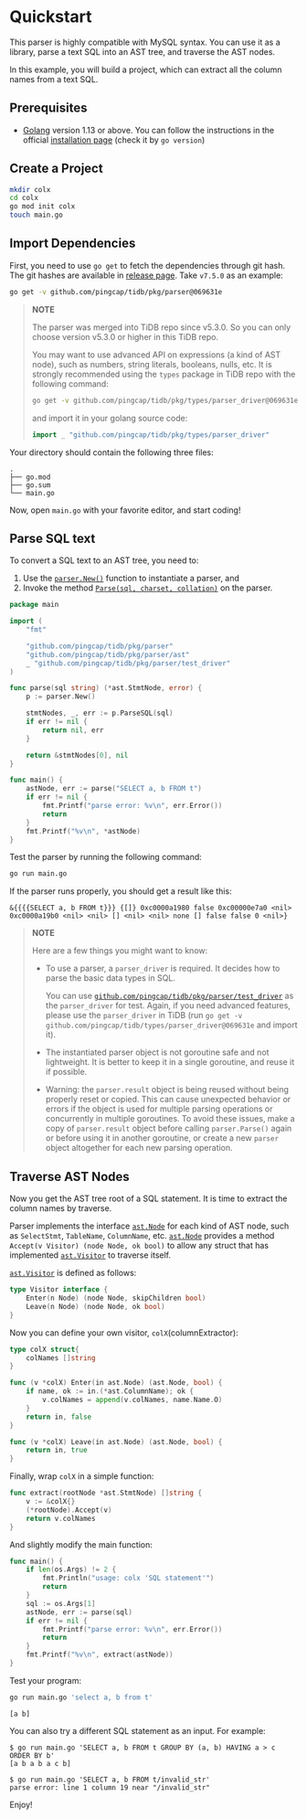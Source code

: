 # Quickstart

This parser is highly compatible with MySQL syntax. You can use it as a library, parse a text SQL into an AST tree, and traverse the AST nodes.

In this example, you will build a project, which can extract all the column names from a text SQL.

## Prerequisites

- [Golang](https://golang.org/dl/) version 1.13 or above. You can follow the instructions in the official [installation page](https://golang.org/doc/install) (check it by `go version`)

## Create a Project

```bash
mkdir colx
cd colx
go mod init colx
touch main.go
```

## Import Dependencies

First, you need to use `go get` to fetch the dependencies through git hash. The git hashes are available in [release page](https://github.com/pingcap/tidb/releases). Take `v7.5.0` as an example:

```bash
go get -v github.com/pingcap/tidb/pkg/parser@069631e
```

> **NOTE**
> 
> The parser was merged into TiDB repo since v5.3.0. So you can only choose version v5.3.0 or higher in this TiDB repo.
>
> You may want to use advanced API on expressions (a kind of AST node), such as numbers, string literals, booleans, nulls, etc. It is strongly recommended using the `types` package in TiDB repo with the following command:
>
> ```bash
> go get -v github.com/pingcap/tidb/pkg/types/parser_driver@069631e
> ```
> and import it in your golang source code:
> ```go
> import _ "github.com/pingcap/tidb/pkg/types/parser_driver"
> ```

Your directory should contain the following three files:
```
.
├── go.mod
├── go.sum
└── main.go
```

Now, open `main.go` with your favorite editor, and start coding!

## Parse SQL text

To convert a SQL text to an AST tree, you need to:
1. Use the [`parser.New()`](https://pkg.go.dev/github.com/pingcap/tidb/pkg/parser?tab=doc#New) function to instantiate a parser, and
2. Invoke the method [`Parse(sql, charset, collation)`](https://pkg.go.dev/github.com/pingcap/tidb/pkg/parser?tab=doc#Parser.Parse) on the parser.

```go
package main

import (
	"fmt"

	"github.com/pingcap/tidb/pkg/parser"
	"github.com/pingcap/tidb/pkg/parser/ast"
	_ "github.com/pingcap/tidb/pkg/parser/test_driver"
)

func parse(sql string) (*ast.StmtNode, error) {
	p := parser.New()

	stmtNodes, _, err := p.ParseSQL(sql)
	if err != nil {
		return nil, err
	}

	return &stmtNodes[0], nil
}

func main() {
	astNode, err := parse("SELECT a, b FROM t")
	if err != nil {
		fmt.Printf("parse error: %v\n", err.Error())
		return
	}
	fmt.Printf("%v\n", *astNode)
}
```

Test the parser by running the following command:

```bash
go run main.go
```

If the parser runs properly, you should get a result like this:

```
&{{{{SELECT a, b FROM t}}} {[]} 0xc0000a1980 false 0xc00000e7a0 <nil> 0xc0000a19b0 <nil> <nil> [] <nil> <nil> none [] false false 0 <nil>}
```

> **NOTE**
>
> Here are a few things you might want to know:
> - To use a parser, a `parser_driver` is required. It decides how to parse the basic data types in SQL.
>
>   You can use [`github.com/pingcap/tidb/pkg/parser/test_driver`](https://pkg.go.dev/github.com/pingcap/tidb/pkg/parser/test_driver) as the `parser_driver` for test. Again, if you need advanced features, please use the `parser_driver` in TiDB (run `go get -v github.com/pingcap/tidb/types/parser_driver@069631e` and import it).
> - The instantiated parser object is not goroutine safe and not lightweight. It is better to keep it in a single goroutine, and reuse it if possible.
> - Warning: the `parser.result` object is being reused without being properly reset or copied. This can cause unexpected behavior or errors if the object is used for multiple parsing operations or concurrently in multiple goroutines. To avoid these issues, make a copy of `parser.result` object before calling `parser.Parse()` again or before using it in another goroutine, or create a new `parser` object altogether for each new parsing operation.

## Traverse AST Nodes

Now you get the AST tree root of a SQL statement. It is time to extract the column names by traverse.

Parser implements the interface [`ast.Node`](https://pkg.go.dev/github.com/pingcap/tidb/pkg/parser/ast?tab=doc#Node) for each kind of AST node, such as `SelectStmt`, `TableName`, `ColumnName`, etc. [`ast.Node`](https://pkg.go.dev/github.com/pingcap/tidb/pkg/parser/ast?tab=doc#Node) provides a method `Accept(v Visitor) (node Node, ok bool)` to allow any struct that has implemented [`ast.Visitor`](https://pkg.go.dev/github.com/pingcap/tidb/pkg/parser/ast?tab=doc#Visitor) to traverse itself.

[`ast.Visitor`](https://pkg.go.dev/github.com/pingcap/tidb/pkg/parser/ast?tab=doc#Visitor) is defined as follows:
```go
type Visitor interface {
	Enter(n Node) (node Node, skipChildren bool)
	Leave(n Node) (node Node, ok bool)
}
```

Now you can define your own visitor, `colX`(columnExtractor):

```go
type colX struct{
	colNames []string
}

func (v *colX) Enter(in ast.Node) (ast.Node, bool) {
	if name, ok := in.(*ast.ColumnName); ok {
		v.colNames = append(v.colNames, name.Name.O)
	}
	return in, false
}

func (v *colX) Leave(in ast.Node) (ast.Node, bool) {
	return in, true
}
```

Finally, wrap `colX` in a simple function:

```go
func extract(rootNode *ast.StmtNode) []string {
	v := &colX{}
	(*rootNode).Accept(v)
	return v.colNames
}
```

And slightly modify the main function:

```go
func main() {
	if len(os.Args) != 2 {
		fmt.Println("usage: colx 'SQL statement'")
		return
	}
	sql := os.Args[1]
	astNode, err := parse(sql)
	if err != nil {
		fmt.Printf("parse error: %v\n", err.Error())
		return
	}
	fmt.Printf("%v\n", extract(astNode))
}
```

Test your program:

```bash
go run main.go 'select a, b from t'
```

```
[a b]
```

You can also try a different SQL statement as an input. For example:

```console
$ go run main.go 'SELECT a, b FROM t GROUP BY (a, b) HAVING a > c ORDER BY b'
[a b a b a c b]

$ go run main.go 'SELECT a, b FROM t/invalid_str'
parse error: line 1 column 19 near "/invalid_str"
```

Enjoy!
